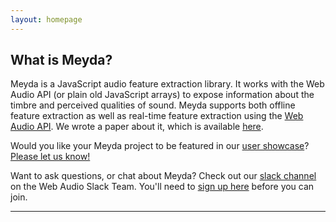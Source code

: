 ```yaml
---
layout: homepage
---
```


## What is Meyda?

Meyda is a JavaScript audio feature extraction library. It works with the Web
Audio API (or plain old JavaScript arrays) to expose information about the
timbre and perceived qualities of sound. Meyda supports both offline feature
extraction as well as real-time feature extraction using the
[Web Audio API][webaudioapi]. We wrote a paper about it, which is available
[here][paper].

Would you like your Meyda project to be featured in our [user showcase]? [Please let us know!](https://github.com/meyda/meyda/issues/new?assignees=&labels=Showcase+Request&template=showcase-application.md&title=)

Want to ask questions, or chat about Meyda? Check out our [slack channel] on the Web Audio Slack Team. You'll need to [sign up here][web-audio-slack-team-signup] before you can join.

---

[paper]: http://doc.gold.ac.uk/%7Emu202hr/publications/RawlinsonSegalFiala_WAC2015.pdf
[webaudioapi]: https://github.com/WebAudio/web-audio-api
[wiki]: https://github.com/hughrawlinson/meyda/wiki/getting-started
[slack channel]: https://web-audio.slack.com/messages/C51A03LBS/
[web-audio-slack-team-signup]: https://web-audio-slackin.herokuapp.com/
[user showcase]: https://meyda.js.org/showcase
